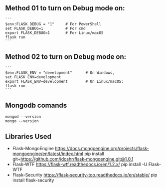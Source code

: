 ## Method 01 to turn on Debug mode on:

    ```
    $env:FLASK_DEBUG = "1"     # For PowerShell
    set FLASK_DEBUG=1          # For cmd
    export FLASK_DEBUG=1       # For Linux/macOS
    flask run
    ```

## Method 02 to turn on Debug mode on:

    ```
    $env:FLASK_ENV = "development"      # On Windows,
    set FLASK_ENV=development
    export FLASK_ENV=development        # On Linux/macOS:
    flask run
    ```

## Mongodb comands

    mongod --version
    mongo --version

## Libraries Used

- Flask-MongoEngine https://docs.mongoengine.org/projects/flask-mongoengine/en/latest/index.html pip install git+https://github.com/idoshr/flask-mongoengine.git@1.0.1
- Flask-WTF https://flask-wtf.readthedocs.io/en/1.2.x/ pip install -U Flask-WTF
- Flask-Security https://flask-security-too.readthedocs.io/en/stable/ pip install flask-security
